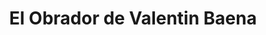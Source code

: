 ---
title: "El Obrador de Valentin Baena"
url: /madrid/el-obrador-de-valentin-baena/
shop: panadería
---